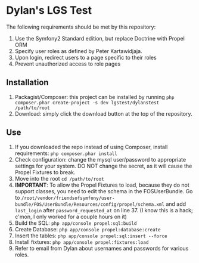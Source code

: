 Dylan's LGS Test
========================

The following requirements should be met by this repository:

  1. Use the Symfony2 Standard edition, but replace Doctrine with Propel ORM
  2. Specify user roles as defined by Peter Kartawidjaja.
  3. Upon login, redirect users to a page specific to their roles
  4. Prevent unauthorized access to role pages

Installation 
-----
  
  1. Packagist/Composer: this project can be installed by running `php composer.phar create-project -s dev lgstest/dylanstest /path/to/root`
  2. Download: simply click the download button at the top of the repository. 
  
Use
-----

  1. If you downloaded the repo instead of using Composer, install requirements: `php composer.phar install`
  2. Check configuration: change the mysql user/password to appropriate settings for your 
     system. DO NOT change the secret, as it will cause the Propel Fixtures to break.
  3. Move into the root `cd /path/to/root`
  4. **IMPORTANT**: To allow the Propel Fixtures to load, because they do not support classes,
     you need to edit the schema in the FOSUserBundle. Go to `/root/vendor/friendsofsymfony/user-bundle/FOS/UserBundle/Resources/config/propel/schema.xml` and add `last_login` after `password_requested_at` on line 37. (I know this is a hack; c'mon, I only worked for a couple hours on it)
  4. Build the SQL: `php app/console propel:sql:build`
  5. Create Database: `php app/console propel:database:create`
  6. Insert the tables: `php app/console propel:sql:insert --force`
  7. Install fixtures: `php app/console propel:fixtures:load`
  8. Refer to email from Dylan about usernames and passwords for various roles.